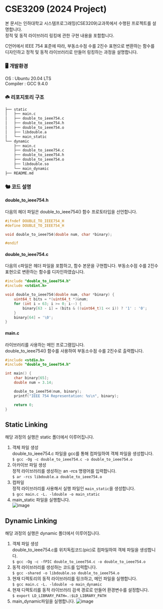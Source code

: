 # CSE3209 (2024 Project)
본 문서는 인하대학교 시스템프로그래밍(CSE3209)교과목에서 수행된 프로젝트를 설명합니다.   
정적 및 동적 라이브러리 링킹에 관한 구현 내용을 포함합니다.

C언어에서 IEEE 754 표준에 따라, 부동소수점 수를 2진수 표현으로 변환하는 함수를 디자인하고 정적 및 동적 라이브러리로 만들어 링킹하는 과정을 설명합니다.

### 🖥️ 개발환경
OS : Ubuntu 20.04 LTS   
Compiler : GCC 9.4.0
   
### ☘️ 리포지토리 구조
```bash
├── static
│   ├── main.c
│   ├── double_to_ieee754.c
│   ├── double_to_ieee754.h
│   ├── double_to_ieee754.o
│   ├── libdouble.a
│   └── main_static
└── dynamic
    ├── main.c
    ├── double_to_ieee754.c
    ├── double_to_ieee754.h
    ├── double_to_ieee754.o
    ├── libdouble.so
    └── main_dynamic
├── README.md
```

### 🐿️ 코드 설명
#### double_to_ieee754.h
다음의 헤더 파일은 double_to_ieee754() 함수 프로토타입을 선언합니다.
```c
#ifndef DOUBLE_TO_IEEE754_H
#define DOUBLE_TO_IEEE754_H

void double_to_ieee754(double num, char *binary);

#endif
```
#### double_to_ieee754.c
다음의 c파일은 헤더 파일을 포함하고, 함수 본문을 구현합니다.
부동소수점 수를 2진수 표현으로 변환하는 함수를 디자인하였습니다.
```c
#include "double_to_ieee754.h"
#include <stdint.h>

void double_to_ieee754(double num, char *binary) {
    uint64_t bits = *(uint64_t *)&num;
    for (int i = 63; i >= 0; i--) {
        binary[63 - i] = (bits & ((uint64_t)1 << i)) ? '1' : '0';
    }
    binary[64] = '\0';
}
```
#### main.c
라이브러리를 사용하는 메인 프로그램입니다.   
double_to_ieee754() 함수를 사용하여 부동소수점 수를 2진수로 출력합니다.
```c
#include <stdio.h>
#include "double_to_ieee754.h"

int main() {
    char binary[65];
    double num = 3.14;

    double_to_ieee754(num, binary);
    printf("IEEE 754 Representation: %s\n", binary);

    return 0;
}
```

## Static Linking
해당 과정의 실행은 static 폴더에서 이루어집니다.
1) 객체 파일 생성   
   double_to_ieee754.c 파일을 gcc를 통해 컴파일하여 객체 파일을 생성합니다.   
   `$ gcc -Og -c double_to_ieee754.c -o double_to_ieee754.o`   
2) 아카이브 파일 생성   
   정적 라이브러리를 생성하는 an -rcs 명령어를 입력합니다.   
   `$ ar -rcs libdouble.a double_to_ieee754.o`   
3) 컴파일   
   정적 라이브러리를 사용해서 실행 파일인 `main_static`을 생성합니다.   
   `$ gcc main.c -L. -ldouble -o main_static`   
4) main_static 파일을 실행합니다.   
   ![image](https://github.com/user-attachments/assets/55041530-c892-41bd-8527-8ab04e8addce)

## Dynamic Linking
해당 과정의 실행은 dynamic 폴더에서 이루어집니다.
1) 객체 파일 생성   
   double_to_ieee754.c를 위치독립코드(pic)로 컴파일하여 객체 파일을 생성합니다.   
   `$ gcc -Og -c -fPIC double_to_ieee754.c -o double_to_ieee754.o`   
2) 동적 라이브러리를 생성하는 코드를 입력합니다.   
   `$ gcc -shared -o libdouble.so double_to_ieee754.o`   
3) 현재 디렉토리의 동적 라이브러리를 링크하고, 메인 파일을 실행합니다.   
   `$ gcc main.c -L. -ldouble -o main_dynamic`   
4) 현재 디렉토리를 동적 라이브러리 검색 경로로 만들어 환경변수를 설정합니다.   
   `$ export LD_LIBRARY_PATH=.:$LD_LIBRARY_PATH`   
5) main_dynamic파일을 실행합니다.
   ![image](https://github.com/user-attachments/assets/65bd00b9-6501-4ca8-b304-38c96d2ae9ee)


   
